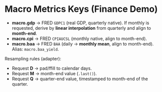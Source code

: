 # Macro Metrics Keys (Finance Demo)
- **macro.gdp** → FRED `GDPC1` (real GDP, quarterly native). If monthly is requested, derive by **linear interpolation** from quarterly and align to **month-end**.
- **macro.cpi** → FRED `CPIAUCSL` (monthly native, align to month-end).
- **macro.baa** → FRED `BAA` (daily → **monthly mean**, align to month-end). Alias: `macro.baa_yield`.

Resampling rules (adapter):
- Request **D** → pad/ffill to calendar days.
- Request **M** → month-end value (`.last()`).
- Request **Q** → quarter-end value, timestamped to month-end of the quarter.
